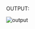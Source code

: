 OUTPUT:

![output](https://github.com/shahulhameed05/todolist_task3/assets/172028971/dc355e20-1307-4a97-8dc2-6558eaf1f719)
